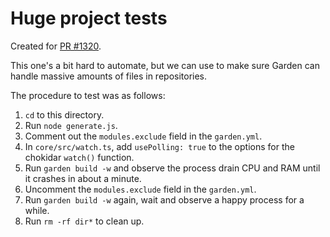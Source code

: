 # Huge project tests

Created for [PR #1320](https://github.com/garden-io/garden/pull/1320).

This one's a bit hard to automate, but we can use to make sure Garden can handle massive amounts of files in repositories.

The procedure to test was as follows:

1) `cd` to this directory.
2) Run `node generate.js`.
3) Comment out the `modules.exclude` field in the `garden.yml`.
4) In `core/src/watch.ts`, add `usePolling: true` to the options for the chokidar `watch()` function.
5) Run `garden build -w` and observe the process drain CPU and RAM until it crashes in about a minute.
6) Uncomment the `modules.exclude` field in the `garden.yml`.
7) Run `garden build -w` again, wait and observe a happy process for a while.
8) Run `rm -rf dir*` to clean up.
